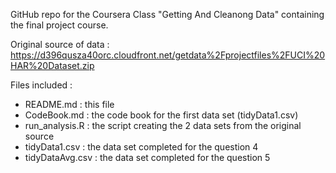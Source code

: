 GitHub repo for the Coursera Class "Getting And Cleanong Data" containing the final project course.

Original source of data : https://d396qusza40orc.cloudfront.net/getdata%2Fprojectfiles%2FUCI%20HAR%20Dataset.zip

Files included :

* README.md : this file
* CodeBook.md : the code book for the first data set (tidyData1.csv)
* run_analysis.R : the script creating the 2 data sets from the original source
* tidyData1.csv : the data set completed for the question 4
* tidyDataAvg.csv : the data set completed for the question 5
